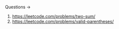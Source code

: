 Questions -> 

1. https://leetcode.com/problems/two-sum/
2. https://leetcode.com/problems/valid-parentheses/
